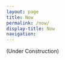```yaml
---
layout: page
title: Now
permalink: /now/
display-title: Now
navigation: 
---
```


(Under Construction)